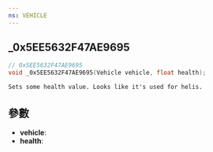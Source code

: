```yaml
---
ns: VEHICLE
---
```

## _0x5EE5632F47AE9695

```c
// 0x5EE5632F47AE9695
void _0x5EE5632F47AE9695(Vehicle vehicle, float health);
```

```
Sets some health value. Looks like it's used for helis.
```

## 參數
* **vehicle**: 
* **health**: 

